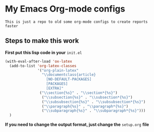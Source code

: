 # My Emacs Org-mode configs

`This is just a repo to old some org-mode configs to create reports faster`

## Steps to make this work

**First put this lisp code in your** `init.el`

```lisp
(with-eval-after-load 'ox-latex
  (add-to-list 'org-latex-classes
               '("org-plain-latex"
                 "\\documentclass{article}
                   [NO-DEFAULT-PACKAGES]
                   [PACKAGES]
                   [EXTRA]"
                ("\\section{%s}" . "\\section*{%s}")
                 ("\\subsection{%s}" . "\\subsection*{%s}")
                 ("\\subsubsection{%s}" . "\\subsubsection*{%s}")
                 ("\\paragraph{%s}" . "\\paragraph*{%s}")
                 ("\\subparagraph{%s}" . "\\subparagraph*{%s}")))
  )
```


**If you need to change the output format, just change the** `setup.org` **file**
